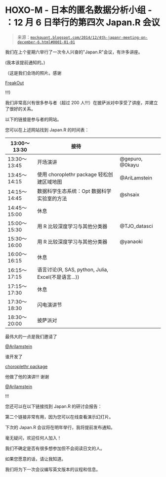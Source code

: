 <!--yml

分类：未分类

日期：2024 年 5 月 18 日 06:48:09

-->

# HOXO-M - 日本的匿名数据分析小组 - ：12 月 6 日举行的第四次 Japan.R 会议

> 来源：[`mockquant.blogspot.com/2014/12/4th-japanr-meeting-on-december-6.html#0001-01-01`](http://mockquant.blogspot.com/2014/12/4th-japanr-meeting-on-december-6.html#0001-01-01)

我们在上个星期六举行了一次令人兴奋的"Japan.R"会议，有许多讲座。

(我本该提前通知的。)

（这是我们会场的照片。感谢

[FreakOut](https://www.fout.co.jp/)

!!!)

我们非常高兴有很多参与者（超过 200 人!!!）在披萨派对中享受了讲座，并建立了很好的关系。

以下的链接是参与者的网站。

您可以在上述网站找到 Japan.R 的时间表：

| 13:00～13:30 | 接待 |  |
| --- | --- | --- |
| 13:30～13:45 | 开场演讲 | @gepuro, @0kayu |
| 13:45～14:15 | 使用 choroplethr package 轻松创建区域地图 | @AriLamstein |
| 14:15～14:45 | 数据科学生态系统：Opt 数据科学实验室的方法 | @shsaix |
| 14:45～15:00 | 休息 |  |
| 15:00～15:30 | 用 R 比较深度学习与其他分类器 | @TJO_datasci |
| 15:30～16:00 | 用 R 比较深度学习与其他分类器 | @yanaoki |
| 16:00～16:15 | 休息 |  |
| 16:15～17:15 | 语言讨论(R, SAS, python, Julia, Excel(不是语言...)) |  |
| 17:15～17:30 | 休息 |  |
| 17:30～18:30 | 闪电演讲节 |  |
| 18:30～20:00 | 披萨派对 |

最伟大的一点是我们邀请了

[@Arilamstein](https://twitter.com/arilamstein)

谁开发了

[choroplethr package](http://cran.r-project.org/web/packages/choroplethr/index.html)

他做了他的演讲!!! 谢谢

[@Arilamstein](https://twitter.com/arilamstein)

!!!

您还可以在以下链接找到 Japan.R 的研讨会报告：

第二个链接非常有用，因为您可以在线查看演示幻灯片。

下次的 Japan.R 会议将在明年举行，我将提前发布通知。

毫无疑问，欢迎任何人加入！

我们不确定是否有很多想参加但不会阅读日文的人。

如果您愿意的话，请让我知道。

我们将为下一次会议编写英文版本的议程和信息。
